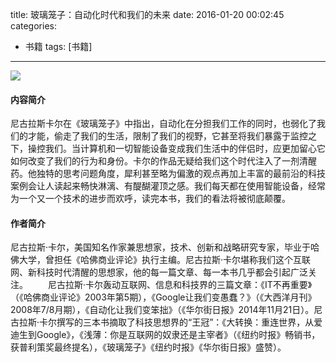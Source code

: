 ﻿title: 玻璃笼子：自动化时代和我们的未来
date: 2016-01-20 00:02:45
categories:
- 书籍
tags: [书籍]

---
![](http://img10.360buyimg.com/n1/jfs/t1867/133/802660993/299745/777c1454/562d8d7eN657729cc.jpg)

#### 内容简介
尼古拉斯卡尔在《玻璃笼子》中指出，自动化在分担我们工作的同时，也弱化了我们的才能，偷走了我们的生活，限制了我们的视野，它甚至将我们暴露于监控之下，操控我们。当计算机和一切智能设备变成我们生活中的伴侣时，应更加留心它如何改变了我们的行为和身份。卡尔的作品无疑给我们这个时代注入了一剂清醒药。他独特的思考问题角度，犀利甚至略为偏激的观点再加上丰富的最前沿的科技案例会让人读起来畅快淋漓、有醍醐灌顶之感。我们每天都在使用智能设备，经常为一个又一个技术的进步而欢呼，读完本书，我们的看法将被彻底颠覆。
<!-- more -->

#### 作者简介
尼古拉斯·卡尔，美国知名作家兼思想家，技术、创新和战略研究专家，毕业于哈佛大学，曾担任《哈佛商业评论》执行主编。尼古拉斯·卡尔堪称我们这个互联网、新科技时代清醒的思想家，他的每一篇文章、每一本书几乎都会引起广泛关注。
　　尼古拉斯·卡尔轰动互联网、信息和科技界的三篇文章：《IT不再重要》（《哈佛商业评论》2003年第5期），《Google让我们变愚蠢？》（《大西洋月刊》2008年7/8月期），《自动化让我们变笨拙》（《华尔街日报》2014年11月21日）。尼古拉斯·卡尔撰写的三本书摘取了科技思想界的“王冠”：《大转换：重连世界，从爱迪生到Google》，《浅薄：你是互联网的奴隶还是主宰者》（《纽约时报》畅销书，获普利策奖最终提名），《玻璃笼子》《纽约时报》《华尔街日报》盛赞）。



